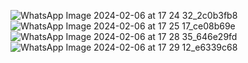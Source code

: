 ![WhatsApp Image 2024-02-06 at 17 24 32_2c0b3fb8](https://github.com/jigarsiddhpura/Data2Knowledge/assets/20314019/52bab30e-8b63-4ac2-a5e5-e2bb139a97f2)
![WhatsApp Image 2024-02-06 at 17 25 17_ce08b69e](https://github.com/jigarsiddhpura/Data2Knowledge/assets/20314019/b8b94a7f-b4e9-4f2c-be0f-80634fb89e9f)
![WhatsApp Image 2024-02-06 at 17 28 35_646e29fd](https://github.com/jigarsiddhpura/Data2Knowledge/assets/20314019/0331b7eb-577c-4fe7-bcda-bca8d4ca184d)
![WhatsApp Image 2024-02-06 at 17 29 12_e6339c68](https://github.com/jigarsiddhpura/Data2Knowledge/assets/20314019/0fd4857f-1979-4375-9ba5-d37e2b0e415f)
